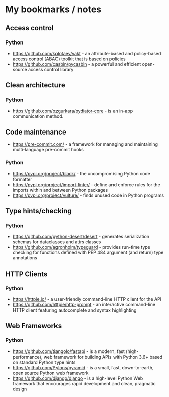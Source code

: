 # My bookmarks / notes

## Access control

### Python

* https://github.com/kolotaev/vakt - an attribute-based and policy-based access control (ABAC) toolkit that is based on policies
* https://github.com/casbin/pycasbin -  a powerful and efficient open-source access control library

## Clean architecture

### Python

* https://github.com/ozgurkara/pydiator-core - is an in-app communication method.

## Code maintenance
* https://pre-commit.com/ - a framework for managing and maintaining multi-language pre-commit hooks

### Python


* https://pypi.org/project/black/ - the uncompromising Python code formatter
* https://pypi.org/project/import-linter/ - define and enforce rules for the imports within and between Python packages
* https://pypi.org/project/vulture/ - finds unused code in Python programs


## Type hints/checking


### Python

* https://github.com/python-desert/desert - generates serialization schemas for dataclasses and attrs classes
* https://github.com/agronholm/typeguard - provides run-time type checking for functions defined with PEP 484 argument (and return) type annotations


## HTTP Clients

### Python

* https://httpie.io/ - a user-friendly command-line HTTP client for the API
* https://github.com/httpie/http-prompt - an interactive command-line HTTP client featuring autocomplete and syntax highlighting

## Web Frameworks

### Python

* https://github.com/tiangolo/fastapi - is a modern, fast (high-performance), web framework for building APIs with Python 3.6+ based on standard Python type hints
* https://github.com/Pylons/pyramid - is a small, fast, down-to-earth, open source Python web framework
* https://github.com/django/django - is a high-level Python Web framework that encourages rapid development and clean, pragmatic design
